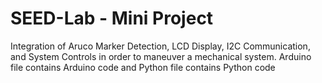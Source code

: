 # SEED-Lab - Mini Project
Integration of Aruco Marker Detection, LCD Display, I2C Communication, and System Controls in order to maneuver a mechanical system.
Arduino file contains Arduino code and Python file contains Python code
